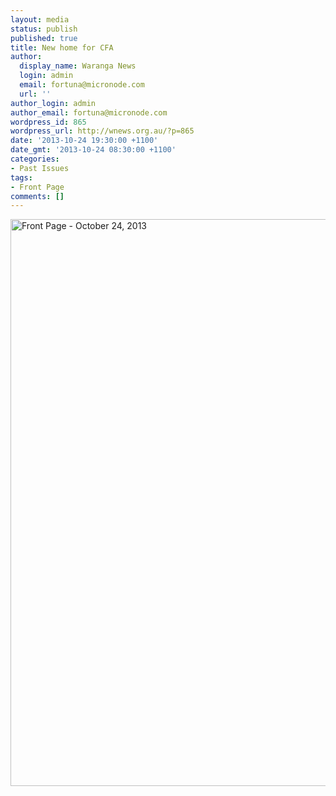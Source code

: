 ```yaml
---
layout: media
status: publish
published: true
title: New home for CFA
author:
  display_name: Waranga News
  login: admin
  email: fortuna@micronode.com
  url: ''
author_login: admin
author_email: fortuna@micronode.com
wordpress_id: 865
wordpress_url: http://wnews.org.au/?p=865
date: '2013-10-24 19:30:00 +1100'
date_gmt: '2013-10-24 08:30:00 +1100'
categories:
- Past Issues
tags:
- Front Page
comments: []
---
```


<a href="{{ site.url }}/images/2013/10/frontpage-20131024.pdf"><img class="alignnone size-full wp-image-864" alt="Front Page - October 24, 2013" src="{{ site.url }}/images/2013/10/frontpage-20131024.png" width="624" height="907" /></a>
